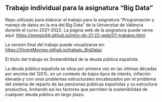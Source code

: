 ## Trabajo individual para la asignatura “Big Data”

Repo utilizado para elaborar el trabajo para la asignatura “Programación
y manejo de datos en la era del Big Data” de la Universitat de València
durante el curso 2021-2022. La página web de la asignatura puede verse
aquí: <https://perezp44.github.io/intro-ds-21-22-web/07-trabajos.html>.

La versión final del trabajo puede visualizarse en: <https://VicentMompo.github.io/trabajo_BigData/>.

El título del trabajo es Sostenibildad de la deuda pública española. 

La deuda pública española se sitúa por primera vez en las últimas décadas por encima del 120%, en un contexto de bajos tipos de interés, inflación elevada y con unos problemas estructurales encabezados por el problema del sistema de reparto de las pensiones públicas españolas y su estructura productiva, limitando así los factores que permiten la sostenibilidad de cualquier deuda pública en largo plazo.


